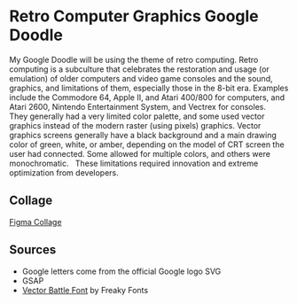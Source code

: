 # Retro Computer Graphics Google Doodle

My Google Doodle will be using the theme of retro computing. Retro computing is a subculture that celebrates the restoration and usage (or emulation) of older computers and video game consoles and the sound, graphics, and limitations of them, especially those in the 8-bit era. Examples include the Commodore 64, Apple II, and Atari 400/800 for computers, and Atari 2600, Nintendo Entertainment System, and Vectrex for consoles.
 
They generally had a very limited color palette, and some used vector graphics instead of the modern raster (using pixels) graphics. Vector graphics screens generally have a black background and a main drawing color of green, white, or amber, depending on the model of CRT screen the user had connected. Some allowed for multiple colors, and others were monochromatic.
 
These limitations required innovation and extreme optimization from developers.

## Collage

[Figma Collage](https://www.figma.com/design/Sk7qL4ChDKbLW7R4AmUxCx/Style-Tile-for-Google-Doodle-(Copy)?node-id=1-3&t=65lP98qWrxAIWAvh-0)

## Sources
- Google letters come from the official Google logo SVG
- GSAP
- [Vector Battle Font](https://www.fontspace.com/vector-battle-font-f3349) by Freaky Fonts
